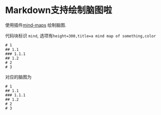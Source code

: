 # Markdown支持绘制脑图啦
使用插件[mind-maps](https://www.npmjs.com/package/gitbook-plugin-mind-maps) 绘制脑图.

代码块标识 `mind`, 选项有`height=300,title=a mind map of something,color`

```
# 1
## 1.1
### 1.1.1
## 1.2
# 2
# 3
```

对应的脑图为


```mind:height=300,title=脑图示例,color
# 1
## 1.1
### 1.1.1
## 1.2
# 2
# 3
```


